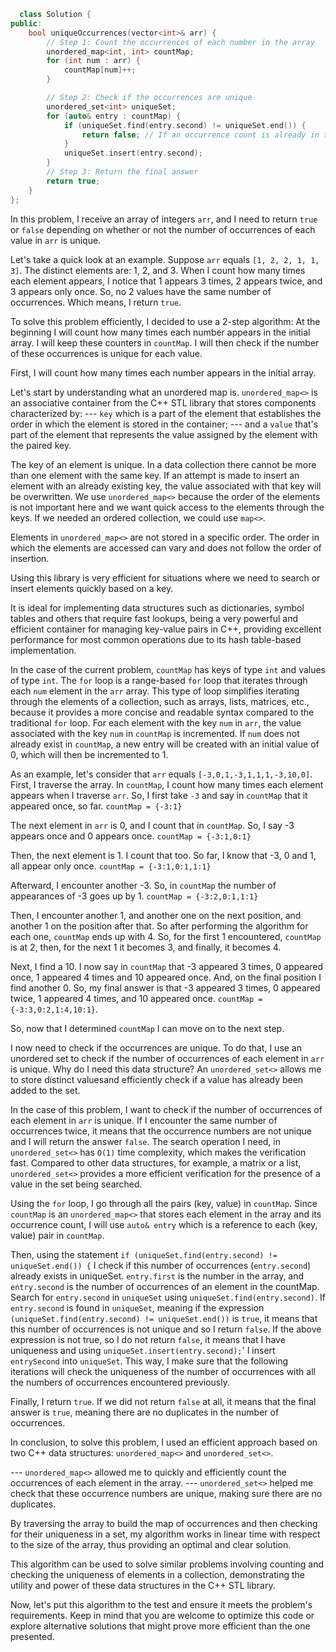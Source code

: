 ```cpp
  class Solution {
public:
    bool uniqueOccurrences(vector<int>& arr) {
        // Step 1: Count the occurrences of each number in the array
        unordered_map<int, int> countMap;
        for (int num : arr) {
            countMap[num]++;
        }

        // Step 2: Check if the occurrences are unique
        unordered_set<int> uniqueSet;
        for (auto& entry : countMap) {
            if (uniqueSet.find(entry.second) != uniqueSet.end()) {
                return false; // If an occurrence count is already in the set, it's not unique
            }
            uniqueSet.insert(entry.second);
        }
        // Step 3: Return the final answer
        return true;
    }
};
```

In this problem, I receive an array of integers `arr`, and I need to return `true` or `false` depending on whether or not the number of occurrences of each value in `arr` is unique.

Let's take a quick look at an example.
Suppose `arr` equals `[1, 2, 2, 1, 1, 3]`.
The distinct elements are: 1, 2, and 3.
When I count how many times each element appears, I notice that 1 appears 3 times, 2 appears twice, and 3 appears only once. So, no 2 values have the same number of occurrences. Which means, I return `true`.

To solve this problem efficiently, I decided to use a 2-step algorithm:
At the beginning I will count how many times each number appears in the initial array. I will keep these counters in `countMap`.
I will then check if the number of these occurrences is unique for each value.

First, I will count how many times each number appears in the initial array.

Let's start by understanding what an unordered map is.
`unordered_map<>` is an associative container from the C++ STL library that stores components characterized by:
--- `key` which is a part of the element that establishes the order in which the element is stored in the container;
--- and a `value` that's part of the element that represents the value assigned by the element with the paired key.

The key of an element is unique. In a data collection there cannot be more than one element with the same key. If an attempt is made to insert an element with an already existing key, the value associated with that key will be overwritten.
We use `unordered_map<>` because the order of the elements is not important here and we want quick access to the elements through the keys. If we needed an ordered collection, we could use `map<>`.

Elements in `unordered_map<>` are not stored in a specific order. The order in which the elements are accessed can vary and does not follow the order of insertion.

Using this library is very efficient for situations where we need to search or insert elements quickly based on a key.

It is ideal for implementing data structures such as dictionaries, symbol tables and others that require fast lookups, being a very powerful and efficient container for managing key-value pairs in C++, providing excellent performance for most common operations due to its hash table-based implementation.

In the case of the current problem, `countMap` has keys of type `int` and values ​​of type `int`.
The `for` loop is a range-based `for` loop that iterates through each `num` element in the `arr` array. This type of loop simplifies iterating through the elements of a collection, such as arrays, lists, matrices, etc., because it provides a more concise and readable syntax compared to the traditional `for` loop.
For each element with the key `num` in `arr`, the value associated with the key `num` in `countMap` is incremented.
If `num` does not already exist in `countMap`, a new entry will be created with an initial value of 0, which will then be incremented to 1.

As an example, let's consider that `arr` equals `[-3,0,1,-3,1,1,1,-3,10,0]`.
First, I traverse the array. In `countMap`, I count how many times each element appears when I traverse `arr`. So, I first take `-3` and say in `countMap` that it appeared once, so far.
`countMap = {-3:1}`

The next element in `arr` is 0, and I count that in `countMap`. So, I say -3 appears once and 0 appears once.
`countMap = {-3:1,0:1}`

Then, the next element is 1. I count that too. So far, I know that -3, 0 and 1, all appear only once.
`countMap = {-3:1,0:1,1:1}`

Afterward, I encounter another -3. So, in `countMap` the number of appearances of -3 goes up by 1.
`countMap = {-3:2,0:1,1:1}`

Then, I encounter another 1, and another one on the next position, and another 1 on the position after that. So after performing the algorithm for each one, `countMap` ends up with 4. So, for the first 1 encountered, `countMap` is at 2, then, for the next 1 it becomes 3, and finally, it becomes 4.

Next, I find a 10. I now say in `countMap` that -3 appeared 3 times, 0 appeared once, 1 appeared 4 times and 10 appeared once.
And, on the final position I find another 0. So, my final answer is that -3 appeared 3 times, 0 appeared twice, 1 appeared 4 times, and 10 appeared once.
`countMap = {-3:3,0:2,1:4,10:1}`.

So, now that I determined `countMap` I can move on to the next step.

I now need to check if the occurrences are unique. To do that, I use an unordered set to check if the number of occurrences of each element in `arr` is unique.
Why do I need this data structure?
An `unordered_set<>` allows me to store distinct values ​​and efficiently check if a value has already been added to the set.

In the case of this problem, I want to check if the number of occurrences of each element in `arr` is unique. If I encounter the same number of occurrences twice, it means that the occurrence numbers are not unique and I will return the answer `false`.
The search operation I need, in `unordered_set<>` has `O(1)` time complexity, which makes the verification fast.
Compared to other data structures, for example, a matrix or a list, `unordered_set<>` provides a more efficient verification for the presence of a value in the set being searched.

Using the `for` loop, I go through all the pairs (key, value) in `countMap`.
Since `countMap` is an `unordered_map<>` that stores each element in the array and its occurrence count, I will use `auto& entry` which is a reference to each (key, value) pair in `countMap`.

Then, using the statement `if (uniqueSet.find(entry.second) != uniqueSet.end()) {` I check if this number of occurrences (`entry.second`) already exists in uniqueSet.
`entry.first` is the number in the array, and `entry.second` is the number of occurrences of an element in the countMap.
Search for `entry.second` in `uniqueSet` using `uniqueSet.find(entry.second)`.
If `entry.second` is found in `uniqueSet`, meaning if the expression `(uniqueSet.find(entry.second) != uniqueSet.end())` is `true`, it means that this number of occurrences is not unique and so I return `false`.
If the above expression is not true, so I do not return `false`, it means that I have uniqueness and using `uniqueSet.insert(entry.second);`' I insert `entrySecond` into `uniqueSet`.
This way, I make sure that the following iterations will check the uniqueness of the number of occurrences with all the numbers of occurrences encountered previously.

Finally, I return `true`.
If we did not return `false` at all, it means that the final answer is `true`, meaning there are no duplicates in the number of occurrences.

In conclusion, to solve this problem, I used an efficient approach based on two C++ data structures: `unordered_map<>` and `unordered_set<>`.

--- `unordered_map<>` allowed me to quickly and efficiently count the occurrences of each element in the array.
--- `unordered_set<>` helped me check that these occurrence numbers are unique, making sure there are no duplicates.

By traversing the array to build the map of occurrences and then checking for their uniqueness in a set, my algorithm works in linear time with respect to the size of the array, thus providing an optimal and clear solution.

This algorithm can be used to solve similar problems involving counting and checking the uniqueness of elements in a collection, demonstrating the utility and power of these data structures in the C++ STL library.

Now, let's put this algorithm to the test and ensure it meets the problem's requirements. Keep in mind that you are welcome to optimize this code or explore alternative solutions that might prove more efficient than the one presented.